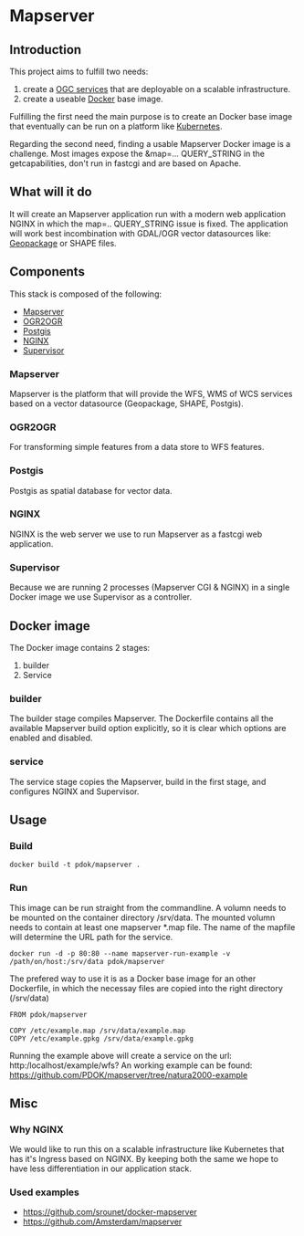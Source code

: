 # Mapserver

## Introduction
This project aims to fulfill two needs:
1. create a [OGC services](http://www.opengeospatial.org/standards) that are deployable on a scalable infrastructure.
2. create a useable [Docker](https://www.docker.com) base image.

Fulfilling the first need the main purpose is to create an Docker base image that eventually can be run on a platform like [Kubernetes](https://kubernetes.io/).

Regarding the second need, finding a usable Mapserver Docker image is a challenge. Most images expose the &map=... QUERY_STRING in the getcapabilities, don't run in fastcgi and are based on Apache.

## What will it do
It will create an Mapserver application run with a modern web application NGINX in which the map=.. QUERY_STRING issue is fixed. The application will work best incombination with GDAL/OGR vector datasources like: [Geopackage](http://www.geopackage.org/) or SHAPE files. 

## Components
This stack is composed of the following:
* [Mapserver](http://mapserver.org/)
* [OGR2OGR](http://www.gdal.org/ogr2ogr.html)
* [Postgis](http://postgis.net/)
* [NGINX](https://www.nginx.com/)
* [Supervisor](http://supervisord.org/)

### Mapserver
Mapserver is the platform that will provide the WFS, WMS of WCS services based on a vector datasource (Geopackage, SHAPE, Postgis).

### OGR2OGR
For transforming simple features from a data store to WFS features.

### Postgis
Postgis as spatial database for vector data.

### NGINX
NGINX is the web server we use to run Mapserver as a fastcgi web application. 

### Supervisor
Because we are running 2 processes (Mapserver CGI & NGINX) in a single Docker image we use Supervisor as a controller.

## Docker image

The Docker image contains 2 stages:
1. builder
2. Service

### builder
The builder stage compiles Mapserver. The Dockerfile contains all the available Mapserver build option explicitly, so it is clear which options are enabled and disabled.

### service
The service stage copies the Mapserver, build in the first stage, and configures NGINX and Supervisor.

## Usage

### Build
```
docker build -t pdok/mapserver .
```

### Run
This image can be run straight from the commandline. A volumn needs to be mounted on the container directory /srv/data. The mounted volumn needs to contain at least one mapserver *.map file. The name of the mapfile will determine the URL path for the service.
```
docker run -d -p 80:80 --name mapserver-run-example -v /path/on/host:/srv/data pdok/mapserver
```

The prefered way to use it is as a Docker base image for an other Dockerfile, in which the necessay files are copied into the right directory (/srv/data)
```
FROM pdok/mapserver

COPY /etc/example.map /srv/data/example.map
COPY /etc/example.gpkg /srv/data/example.gpkg
```
Running the example above will create a service on the url: http:/localhost/example/wfs? An working example can be found: https://github.com/PDOK/mapserver/tree/natura2000-example

## Misc

### Why NGINX
We would like to run this on a scalable infrastructure like Kubernetes that has it's Ingress based on NGINX. By keeping both the same we hope to have less differentiation in our application stack.

### Used examples
* https://github.com/srounet/docker-mapserver
* https://github.com/Amsterdam/mapserver
